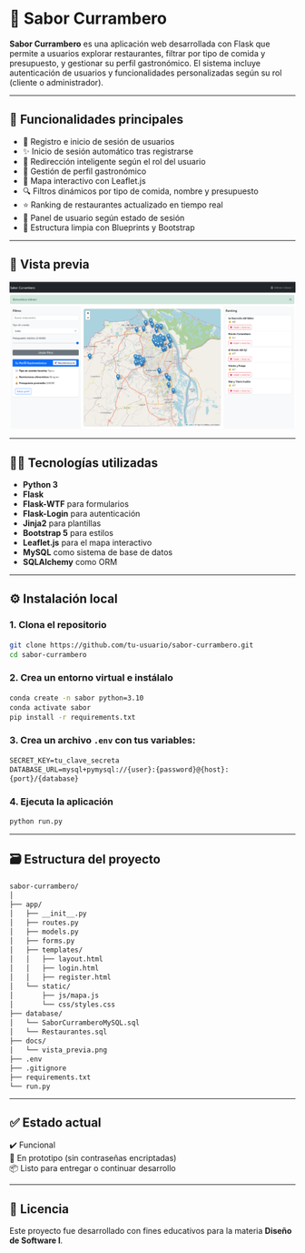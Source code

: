 # 🌮 Sabor Currambero

**Sabor Currambero** es una aplicación web desarrollada con Flask que permite a usuarios explorar restaurantes, filtrar por tipo de comida y presupuesto, y gestionar su perfil gastronómico. El sistema incluye autenticación de usuarios y funcionalidades personalizadas según su rol (cliente o administrador).

---

## 🚀 Funcionalidades principales

- 🔐 Registro e inicio de sesión de usuarios
- ✨ Inicio de sesión automático tras registrarse
- 🎯 Redirección inteligente según el rol del usuario
- 🧾 Gestión de perfil gastronómico
- 📍 Mapa interactivo con Leaflet.js
- 🔍 Filtros dinámicos por tipo de comida, nombre y presupuesto
- ⭐ Ranking de restaurantes actualizado en tiempo real
- 👤 Panel de usuario según estado de sesión
- 📂 Estructura limpia con Blueprints y Bootstrap

---

## 📸 Vista previa

![Vista previa](docs/vista_previa.png)

---

## 🧑‍💻 Tecnologías utilizadas

- **Python 3**
- **Flask**
- **Flask-WTF** para formularios
- **Flask-Login** para autenticación
- **Jinja2** para plantillas
- **Bootstrap 5** para estilos
- **Leaflet.js** para el mapa interactivo
- **MySQL** como sistema de base de datos
- **SQLAlchemy** como ORM

---

## ⚙️ Instalación local

### 1. Clona el repositorio

```bash
git clone https://github.com/tu-usuario/sabor-currambero.git
cd sabor-currambero
```

### 2. Crea un entorno virtual e instálalo

```bash
conda create -n sabor python=3.10
conda activate sabor
pip install -r requirements.txt
```

### 3. Crea un archivo `.env` con tus variables:

```env
SECRET_KEY=tu_clave_secreta
DATABASE_URL=mysql+pymysql://{user}:{password}@{host}:{port}/{database}
```

### 4. Ejecuta la aplicación

```bash
python run.py
```

---

## 🗃️ Estructura del proyecto

```
sabor-currambero/
│
├── app/
│   ├── __init__.py
│   ├── routes.py
│   ├── models.py
│   ├── forms.py
│   ├── templates/
│   │   ├── layout.html
│   │   ├── login.html
│   │   ├── register.html
│   └── static/
│       ├── js/mapa.js
│       └── css/styles.css
├── database/
│   └── SaborCurramberoMySQL.sql
│   └── Restaurantes.sql	
├── docs/
│   └── vista_previa.png
├── .env
├── .gitignore
├── requirements.txt
└── run.py
```

---

## ✅ Estado actual

✔️ Funcional  
🧪 En prototipo (sin contraseñas encriptadas)  
📦 Listo para entregar o continuar desarrollo

---

## 📄 Licencia

Este proyecto fue desarrollado con fines educativos para la materia **Diseño de Software I**.
